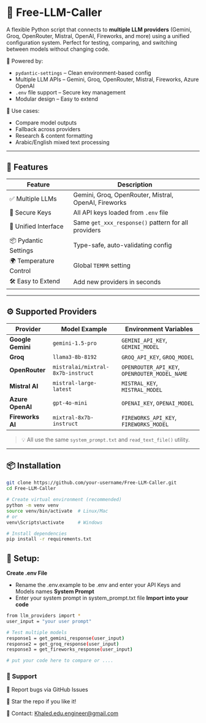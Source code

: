 # 🔗 Free-LLM-Caller

A flexible Python script that connects to **multiple LLM providers** (Gemini, Groq, OpenRouter, Mistral, OpenAI, Fireworks, and more) using a unified configuration system. Perfect for testing, comparing, and switching between models without changing code.

🔧 Powered by:
- `pydantic-settings` – Clean environment-based config
- Multiple LLM APIs – Gemini, Groq, OpenRouter, Mistral, Fireworks, Azure OpenAI
- `.env` file support – Secure key management
- Modular design – Easy to extend

🚀 Use cases:
- Compare model outputs
- Fallback across providers
- Research & content formatting
- Arabic/English mixed text processing

---

## 🧰 Features

| Feature | Description |
|-------|-------------|
| ✅ Multiple LLMs | Gemini, Groq, OpenRouter, Mistral, OpenAI, Fireworks |
| 🔐 Secure Keys | All API keys loaded from `.env` file |
| 🧩 Unified Interface | Same `get_xxx_response()` pattern for all providers |
| 📦 Pydantic Settings | Type-safe, auto-validating config |
| 🌍 Temperature Control | Global `TEMPR` setting |
| 🛠️ Easy to Extend | Add new providers in seconds |

---

## ⚙️ Supported Providers

| Provider | Model Example | Environment Variables |
|--------|----------------|------------------------|
| **Google Gemini** | `gemini-1.5-pro` | `GEMINI_API_KEY`, `GEMINI_MODEL` |
| **Groq** | `llama3-8b-8192` | `GROQ_API_KEY`, `GROQ_MODEL` |
| **OpenRouter** | `mistralai/mixtral-8x7b-instruct` | `OPENROUTER_API_KEY`, `OPENROUTER_MODEL_NAME` |
| **Mistral AI** | `mistral-large-latest` | `MISTRAL_KEY`, `MISTRAL_MODEL` |
| **Azure OpenAI** | `gpt-4o-mini` | `OPENAI_KEY`, `OPENAI_MODEL` |
| **Fireworks AI** | `mixtral-8x7b-instruct` | `FIREWORKS_API_KEY`, `FIREWORKS_MODEL` |

> 💡 All use the same `system_prompt.txt` and `read_text_file()` utility.

---

## 📦 Installation

```bash
git clone https://github.com/your-username/Free-LLM-Caller.git
cd Free-LLM-Caller

# Create virtual environment (recommended)
python -m venv venv
source venv/bin/activate  # Linux/Mac
# or
venv\Scripts\activate     # Windows

# Install dependencies
pip install -r requirements.txt
```
## 🔐 Setup: 
**Create .env File**
- Rename the .env.example to be .env and enter your API Keys and Models names
**System Prompt**
- Enter your system prompt in system_prompt.txt file
**Import into your code**
```bash
from llm_providers import *
user_input = "your user prompt"

# Test multiple models
response1 = get_gemini_response(user_input)
response2 = get_groq_response(user_input)
response3 = get_fireworks_response(user_input)

# put your code here to compare or ....
```
### 🙌 Support
🐞 Report bugs via GitHub Issues<br>

🌟 Star the repo if you like it!<br>

📧 Contact: Khaled.edu.engineer@gmail.com<br>



